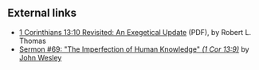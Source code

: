 ## External links

-   [1 Corinthians 13:10 Revisited: An Exegetical Update](http://www.tms.edu/tmsj/tmsj4g.pdf)
    (PDF), by Robert L. Thomas
-   [Sermon \#69: "The Imperfection of Human Knowledge" *(1 Cor 13:9)*](http://gbgm-umc.org/umhistory/wesley/sermons/serm-069.stm)
    by [John Wesley](John_Wesley "John Wesley")



